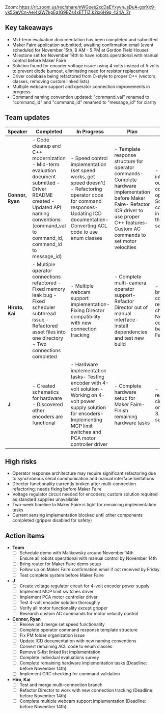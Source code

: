 Zoom: https://rit.zoom.us/rec/share/nWGpes2xcDaEYxyvnJsDuA-gxrXx9-vk5GeVCn-Aei4I2W7kpEq1G9BZs4xETTiZ.k2ix6H9q_424A_Zr

## Key takeaways

- Mid-term evaluation documentation has been completed and submitted
- Maker Faire application submitted; awaiting confirmation email (event scheduled for November 15th, 9 AM - 5 PM at Gordon Field House)
- Milestone set for November 14th to have robots operational with manual control before Maker Faire
- Solution found for encoder voltage issue: using 4 volts instead of 5 volts to prevent diode burnout, eliminating need for resistor replacement
- Driver codebase being refactored from C-style to proper C++ (vectors, classes, removing custom linked lists)
- Multiple webcam support and operator connection improvements in progress
- Command naming convention updated: "command_val" renamed to "command_id" and "command_id" renamed to "message_id" for clarity

## Team updates

| **Speaker** |                                                                            **Completed**                                                                             |                                                                                                               **In Progress**                                                                                                               |                                                                                               **Plan**                                                                                               |                                                                                         **Blockers**                                                                                          |
|-------------|----------------------------------------------------------------------------------------------------------------------------------------------------------------------|---------------------------------------------------------------------------------------------------------------------------------------------------------------------------------------------------------------------------------------------|------------------------------------------------------------------------------------------------------------------------------------------------------------------------------------------------------|-----------------------------------------------------------------------------------------------------------------------------------------------------------------------------------------------|
| **Connor, Ryan**  | - Code cleanup and C++ modernization - Mid-term evaluation document submitted - Driver README created - Updated API naming conventions (command_val to command_id, command_id to message_id)  | - Speed control implementation (set speed works, get speed doesn't) - Refactoring operator code for command responses- Updating ICD documentation- Converting ACL code to use enum classes | - Template response structure for operator commands- Complete hardware implementation before Maker Faire- Refactor ICR driver to use proper C++ features- Custom AC commands to set motor velocities | - Manual interface locks out other controls during operation- Socket communication in different thread than serial |
| **Hiroto, Kai**  | - Multiple operator connections refactored - Fixed memory leak bug - Fixed scheduler subthread issue - Refactored asset files into one directory - Two connections completed | - Multiple webcam support implementation- Fixing Director compatibility with new connection tracking | - Complete multi-camera operator support- Refactor Director out of manual interface- Install dependencies and test new build  | - Director broken due to connection refactoring changes- Need to complete before Maker Faire deadline |
| **J**     | - Created schematics for hardware - Discovered other encoders are functional | - Hardware implementation tasks- Testing encoder with 4-volt solution - Working on 4-volt power supply solution for encoders- Implementing MCP limit switches and PCA motor controller driver | - Complete hardware setup for Maker Faire- Finish remaining hardware tasks | - Need voltage regulator circuit (shed only has 5V, 3.3V, and 15V supplies) |

## High risks

- Operator response architecture may require significant refactoring due to synchronous serial communication and manual interface limitations
- Director functionality currently broken after multi-connection refactoring; needs fixing before Maker Faire
- Voltage regulator circuit needed for encoders; custom solution required as standard supplies unavailable
- Two-week timeline to Maker Faire is tight for remaining implementation tasks
- Current sensing implementation blocked until other components completed (gripper disabled for safety)

## Action items

- **Team**
    - [ ] Schedule demo with Malikowsky around November 14th
    - [ ] Ensure all robots operational with manual control by November 14th
    - [ ] Bring router for Maker Faire demo setup
    - [ ] Follow up on Maker Faire confirmation email if not received by Friday
    - [ ] Test complete system before Maker Faire
- **J**
    - [ ] Create voltage regulator circuit for 4-volt encoder power supply
    - [ ] Implement MCP limit switches driver
    - [ ] Implement PCA motor controller driver
    - [ ] Test 4-volt encoder solution thoroughly
    - [ ] Verify all motor functionality except gripper
    - [ ] Research custom AC commands for motor velocity control
- **Connor, Ryan**
    - [ ] Review and merge set speed functionality
    - [ ] Complete operator command response template structure
    - [ ] Fix PM folder organization issue
    - [ ] Update ICD documentation with new naming conventions
    - [ ] Convert remaining ACL code to enum classes
    - [ ] Remove S-list linked list implementation
    - [ ] Complete individual evaluations survey
    - [ ] Complete remaining hardware implementation tasks (Deadline: before November 14th)
    - [ ] Implement CRC checking for command validation
- **Hiro, Kai**
    - [ ] Test and merge multi-connection branch
    - [ ] Refactor Director to work with new connection tracking (Deadline: before November 14th)
    - [ ] Complete multiple webcam support implementation (Deadline: before November 14th)

